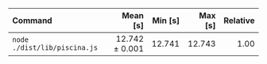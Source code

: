 | Command | Mean [s] | Min [s] | Max [s] | Relative |
|:---|---:|---:|---:|---:|
| `node ./dist/lib/piscina.js` | 12.742 ± 0.001 | 12.741 | 12.743 | 1.00 |
